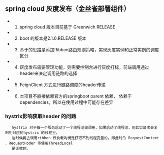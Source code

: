 ## spring cloud 灰度发布（金丝雀部署组件）

- 1. spring cloud 版本目前基于 Greenwich.RELEASE
- 2. boot 的版本是2.1.0.RELEASE 版本
- 3. 基于的思路是添加Ribbon路由规则策略，实现灰度实例和正常实例的调度区分
- 4. 灰度发布需要管理功能，则需要控制台进行灰度打标，前端调用通过header来决定调用链路的选择
- 5. FeignClient 方式进行链路调度的header传递
- 6. 本项目不直接依赖官方的springboot parent 依赖， 依赖于dependencies，所以在使用过程中可能存在差异

### hystrix影响获取header 的问题
```$txt
   hystrix 对于每一个服务启动了一个线程池做调用，如果启动了线程池，则其实请求会复制到对应的hystrix 的线程里，
   这时候再去调用ribbon 做负载均衡是获取不到线程变量的，即此时的 RequestContext ，RequestHoder 等使用ThreadLocal
   是无效的。

```